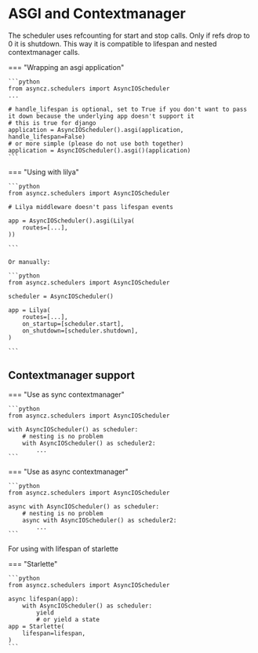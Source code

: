 
# ASGI and Contextmanager

The scheduler uses refcounting for start and stop calls. Only if refs drop to 0 it is shutdown.
This way it is compatible to lifespan and nested contextmanager calls.

=== "Wrapping an asgi application"

    ```python
    from asyncz.schedulers import AsyncIOScheduler
    ...

    # handle_lifespan is optional, set to True if you don't want to pass it down because the underlying app doesn't support it
    # this is true for django
    application = AsyncIOScheduler().asgi(application, handle_lifespan=False)
    # or more simple (please do not use both together)
    application = AsyncIOScheduler().asgi()(application)
    ```

=== "Using with lilya"

    ```python
    from asyncz.schedulers import AsyncIOScheduler

    # Lilya middleware doesn't pass lifespan events

    app = AsyncIOScheduler().asgi(Lilya(
        routes=[...],
    ))

    ```

    Or manually:

    ```python
    from asyncz.schedulers import AsyncIOScheduler

    scheduler = AsyncIOScheduler()

    app = Lilya(
        routes=[...],
        on_startup=[scheduler.start],
        on_shutdown=[scheduler.shutdown],
    )

    ```


## Contextmanager support

=== "Use as sync contextmanager"

    ```python
    from asyncz.schedulers import AsyncIOScheduler

    with AsyncIOScheduler() as scheduler:
        # nesting is no problem
        with AsyncIOScheduler() as scheduler2:
            ...
    ```

=== "Use as async contextmanager"

    ```python
    from asyncz.schedulers import AsyncIOScheduler

    async with AsyncIOScheduler() as scheduler:
        # nesting is no problem
        async with AsyncIOScheduler() as scheduler2:
            ...
    ```


For using with lifespan of starlette


=== "Starlette"

    ```python
    from asyncz.schedulers import AsyncIOScheduler

    async lifespan(app):
        with AsyncIOScheduler() as scheduler:
            yield
            # or yield a state
    app = Starlette(
        lifespan=lifespan,
    )
    ```
